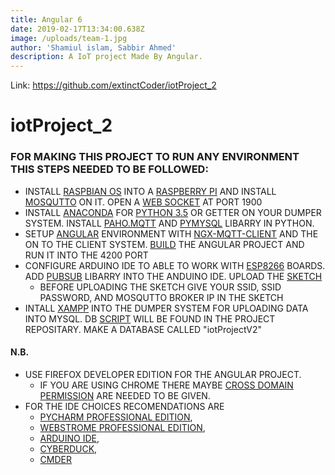 ```yaml
---
title: Angular 6
date: 2019-02-17T13:34:00.638Z
image: /uploads/team-1.jpg
author: 'Shamiul islam, Sabbir Ahmed'
description: A IoT project Made By Angular.
---
```

Link: https://github.com/extinctCoder/iotProject_2

# iotProject_2
### FOR MAKING THIS PROJECT TO RUN ANY ENVIRONMENT THIS STEPS NEEDED TO BE FOLLOWED:
- INSTALL [RASPBIAN OS](https://www.raspberrypi.org/downloads/raspbian/) INTO A [RASPBERRY PI](http://bdspeedytech.com/index.php?route=product/product&product_id=2674&search=RASPBERRY+PI) AND INSTALL [MOSQUTTO](https://www.instructables.com/id/Installing-MQTT-BrokerMosquitto-on-Raspberry-Pi/) ON IT. OPEN A [WEB SOCKET](https://xperimentia.com/2015/08/20/installing-mosquitto-mqtt-broker-on-raspberry-pi-with-websockets/) AT PORT 1900
- INSTALL [ANACONDA](https://www.anaconda.com/download/) FOR [PYTHON 3.5](https://repo.anaconda.com/archive/Anaconda3-5.3.1-Windows-x86_64.exe) OR GETTER ON YOUR DUMPER SYSTEM. INSTALL [PAHO.MQTT](https://anaconda.org/wheeler-microfluidics/paho-mqtt) AND [PYMYSQL](https://pypi.org/project/PyMySQL/) LIBARRY IN PYTHON.
- SETUP [ANGULAR](https://angular.io/guide/quickstart) ENVIRONMENT WITH [NGX-MQTT-CLIENT](https://www.npmjs.com/package/ngx-mqtt-client) AND THE ON TO THE CLIENT SYSTEM. [BUILD](https://github.com/extinctCoder/iotProject_2/blob/master/angular.md) THE ANGULAR PROJECT AND RUN IT INTO THE 4200 PORT
- CONFIGURE ARDUINO IDE TO ABLE TO WORK WITH [ESP8266](https://arduino-esp8266.readthedocs.io/en/2.4.2/) BOARDS. ADD [PUBSUB](https://github.com/knolleary/pubsubclient) LIBARRY INTO THE ANDUINO IDE. UPLOAD THE [SKETCH](https://github.com/extinctCoder/iotProject_2/blob/master/Arduino/iotProjectV2.01/iotProjectV2.01.ino)
  - BEFORE UPLOADING THE SKETCH GIVE YOUR SSID, SSID PASSWORD, AND MOSQUTTO BROKER IP IN THE SKETCH
- INTALL [XAMPP](https://www.apachefriends.org/download.html) INTO THE DUMPER SYSTEM FOR UPLOADING DATA INTO MYSQL. DB [SCRIPT](https://github.com/extinctCoder/iotProject_2/blob/master/dataDumper/iotprojectv2.sql) WILL BE FOUND IN THE PROJECT REPOSITARY. MAKE A DATABASE CALLED "iotProjectV2"

#### N.B.
- USE FIREFOX DEVELOPER EDITION FOR THE ANGULAR PROJECT.
  - IF YOU ARE USING CHROME THERE MAYBE [CROSS DOMAIN PERMISSION](https://chrome.google.com/webstore/detail/allow-control-allow-origi/nlfbmbojpeacfghkpbjhddihlkkiljbi?hl=en) ARE NEEDED TO BE GIVEN.
- FOR THE IDE CHOICES RECOMENDATIONS ARE
  - [PYCHARM PROFESSIONAL EDITION](https://www.jetbrains.com/pycharm/download/#section=windows), 
  - [WEBSTROME PROFESSIONAL EDITION](https://www.jetbrains.com/webstorm/download/#section=windows), 
  - [ARDUINO IDE](https://www.arduino.cc/en/Main/Software),
  - [CYBERDUCK](https://cyberduck.io/), 
  - [CMDER](http://cmder.net/)
